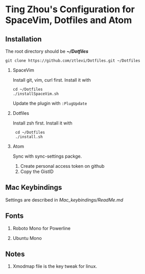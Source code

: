 # Ting Zhou's Configuration for SpaceVim, Dotfiles and Atom

## Installation

The root directory should be ***~/Dotfiles***

 `git clone https://github.com/ztlevi/Dotfiles.git ~/Dotfiles`

1. SpaceVim

   Install git, vim, curl first.
   Install it with 

   ```shell
   cd ~/Dotfiles
   ./installSpaceVim.sh
   ```
	Update the plugin with `:PlugUpdate`


2. Dotfiles

   Install zsh first.
   Install it with 

   ```shell
    cd ~/Dotfiles
    ./install.sh
   ```

3. Atom

   Sync with sync-settings packge.

   1. Create personal access token on github
   2. Copy the GistID

## Mac Keybindings
Settings are described in *Mac_keybindings/ReadMe.md*

## Fonts

1. Roboto Mono for Powerline


2. Ubuntu Mono

## Notes
1. Xmodmap file is the key tweak for linux.

